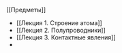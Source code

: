 [[Предметы]]
- [[Лекция 1. Строение атома]]
- [[Лекция 2. Полупроводники]]
- [[Лекция 3. Контактные явления]]
- 
